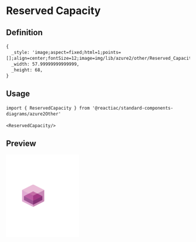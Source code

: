 # Reserved Capacity

## Definition

```
{
  _style: 'image;aspect=fixed;html=1;points=[];align=center;fontSize=12;image=img/lib/azure2/other/Reserved_Capacity.svg;strokeColor=none;',
  _width: 57.99999999999999,
  _height: 68,
}
```

## Usage

```
import { ReservedCapacity } from '@reactiac/standard-components-diagrams/azure2Other'

<ReservedCapacity/>
```

## Preview

<img src="./reserved-capacity.png" width="200"/>
